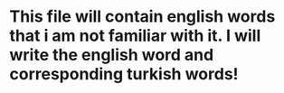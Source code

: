 # This file will contain english words that i am not familiar with it. I will write the english word and corresponding turkish words!
